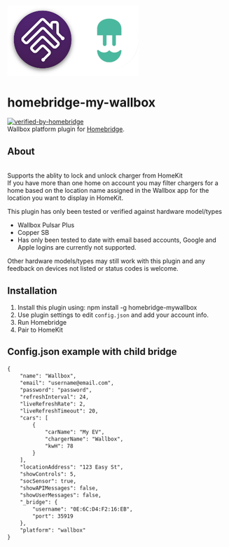<p align="left">
 <img width="300" src="logo/homebridge-wallbox.png" />
</p>

# homebridge-my-wallbox
[![verified-by-homebridge](https://badgen.net/badge/homebridge/verified/purple)](https://github.com/homebridge/homebridge/wiki/Verified-Plugins)
<br>Wallbox platform plugin for [Homebridge](https://github.com/nfarina/homebridge).

## About

<br> Supports the ablity to lock and unlock charger from HomeKit
<br> If you have more than one home on account you may filter chargers for a home based on the location name assigned in the Wallbox app for the location you want to display in HomeKit.

This plugin has only been tested or verified against hardware model/types
- Wallbox Pulsar Plus
- Copper SB
- Has only been tested to date with email based accounts, Google and Apple logins are currently not supported.

Other hardware models/types may still work with this plugin and any feedback on devices not listed or status codes is welcome.

## Installation
1. Install this plugin using: npm install -g homebridge-mywallbox
3. Use plugin settings to edit ``config.json`` and add your account info.
4. Run Homebridge
5. Pair to HomeKit

## Config.json example with child bridge
```
{
	"name": "Wallbox",
	"email": "username@email.com",
	"password": "password",
	"refreshInterval": 24,
	"liveRefreshRate": 2,
	"liveRefreshTimeout": 20,
	"cars": [
		{
			"carName": "My EV",
			"chargerName": "Wallbox",
			"kwH": 78
		}
	],
	"locationAddress": "123 Easy St",
	"showControls": 5,
	"socSensor": true,
	"showAPIMessages": false,
	"showUserMessages": false,
	"_bridge": {
		"username": "0E:6C:D4:F2:16:EB",
		"port": 35919
	},
	"platform": "wallbox"
}
```
